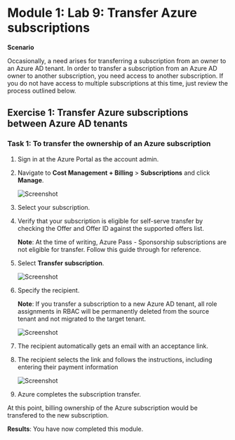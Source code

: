# Module 1: Lab 9: Transfer Azure subscriptions


**Scenario**

Occasionally, a need arises for transferring a subscription from an owner to an Azure AD tenant. In order to transfer a subscription from an Azure AD owner to another subscription, you need access to another subscription. If you do not have access to multiple subscriptions at this time, just review the process outlined below.


## Exercise 1: Transfer Azure subscriptions between Azure AD tenants

### Task 1: To transfer the ownership of an Azure subscription

1.  Sign in at the Azure Portal as the account admin.

1.  Navigate to **Cost Management + Billing** > **Subscriptions** and click **Manage**.

     ![Screenshot](../Media/Module-1/24542a01-fb8a-465d-bebf-d5e0d106f56c.png)

2.  Select your subscription.

3.  Verify that your subscription is eligible for self-serve transfer by checking the Offer and Offer ID against the supported offers list.

    **Note**: At the time of writing, Azure Pass - Sponsorship subscriptions are not eligible for transfer.  Follow this guide through for reference.


4.  Select **Transfer subscription**.

     ![Screenshot](../Media/Module-1/6a745f4e-2bc3-4655-8692-65b4f8e6aeed.png)

5.  Specify the recipient.

    **Note**: If you transfer a subscription to a new Azure AD tenant, all role assignments in RBAC will be permanently deleted from the source tenant and not migrated to the target tenant.


     ![Screenshot](../Media/Module-1/077262ca-0d4d-43d6-bb9e-3580912a8589.png)

6.  The recipient automatically gets an email with an acceptance link.
7.  The recipient selects the link and follows the instructions, including entering their payment information

     ![Screenshot](../Media/Module-1/a72dc585-b813-4823-9370-00e92b0b8f00.png)

8.  Azure completes the subscription transfer.

 At this point, billing ownership of the Azure subscription would be transfered to the new subscription.


**Results**: You have now completed this module.
